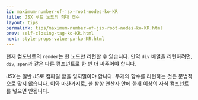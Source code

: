 ```yaml
---
id: maximum-number-of-jsx-root-nodes-ko-KR
title: JSX 루트 노드의 최대 갯수
layout: tips
permalink: tips/maximum-number-of-jsx-root-nodes-ko-KR.html
prev: self-closing-tag-ko-KR.html
next: style-props-value-px-ko-KR.html
---
```


현재 컴포넌트의 `render`는 한 노드만 리턴할 수 있습니다. 만약 `div` 배열을 리턴하려면, `div`, `span`과 같은 다른 컴포넌트로 한 번 더 싸주어야 합니다. 

JSX는 일반 JS로 컴파일 함을 잊지말아야 합니다. 두개의 함수를 리턴하는 것은 문법적으로 맞지 않습니다. 이와 마찬가지로, 한 삼항 연산자 안에 한개 이상의 자식 컴포넌트를 넣으면 안됩니다.
